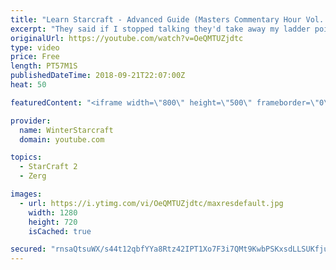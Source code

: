 ```yaml
---
title: "Learn Starcraft - Advanced Guide (Masters Commentary Hour Vol. 1)"
excerpt: "They said if I stopped talking they'd take away my ladder points. Next one I upload will have more terran/toss blame RNGesus."
originalUrl: https://youtube.com/watch?v=OeQMTUZjdtc
type: video
price: Free
length: PT57M1S
publishedDateTime: 2018-09-21T22:07:00Z
heat: 50

featuredContent: "<iframe width=\"800\" height=\"500\" frameborder=\"0\" src=\"https://www.youtube.com/embed/OeQMTUZjdtc\" allow=\"accelerometer; autoplay; encrypted-media; gyroscope; picture-in-picture\" allowfullscreen></iframe>"

provider:
  name: WinterStarcraft
  domain: youtube.com

topics:
  - StarCraft 2
  - Zerg

images:
  - url: https://i.ytimg.com/vi/OeQMTUZjdtc/maxresdefault.jpg
    width: 1280
    height: 720
    isCached: true

secured: "rnsaQtsuWX/s44t12qbfYYa8Rtz42IPT1Xo7F3i7QMt9KwbPSKxsdLLSUKfjuatq0pkAAVDVh6tvb7zrZFrAD+DrqSYVHOTvtEamZEIXoUQVDM4aawdnV7IZzJpyJ+L6ZZ4x+SVjldC5OOC3BRcRYGVUfH5u/wzjbP0nX9M5ibohEuuTVgp36f8H72cAxUEPAdl6F410hVYXhqYXc9VzH4KYuQqWd5WnjDctlA78VzasgTiLKgLZBrys9kdHHG3sNiNkkDU6/Y4iTG9kc6jCtu4om/UN964lYp4SevnIpwlsZky/gzyiiQ3evbHHj6BNpZz7GV/Kjh7K24G2SJPk56KUmgm0Wt0Kdfty5mG/TXyvNXYXkzSiV5KMqan2b5utkmzNP6znbySKMoW0QMXkN5eQe6Ceg+6LB6QlXSwioQY=;UK4DrNs1tBZ4Xpn96/diiw=="
---
```


